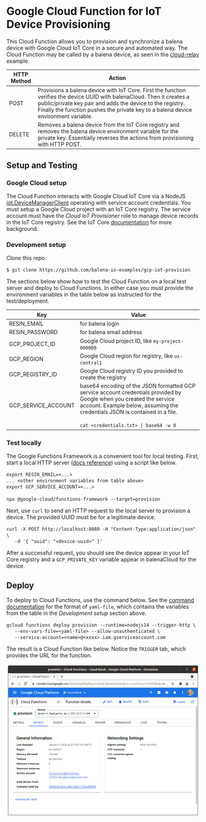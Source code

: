 # Google Cloud Function for IoT Device Provisioning

This Cloud Function allows you to provision and synchronize a balena device with Google Cloud IoT Core in a secure and automated way. The Cloud Function may be called by a balena device, as seen in the [cloud-relay](https://github.com/balena-io-examples/cloud-relay) example.

| HTTP Method | Action |
|-------------|--------|
| POST | Provisions a balena device with IoT Core. First the function verifies the device UUID with balenaCloud. Then it creates a public/private key pair and adds the device to the registry. Finally the function pushes the private key to a balena device environment variable. |
| DELETE | Removes a balena device from the IoT Core registry and removes the balena device environment variable for the private key. Essentially reverses the actions from provisioning with HTTP POST. |

## Setup and Testing
### Google Cloud setup
The Cloud Function interacts with Google Cloud IoT Core via a NodeJS [iot.DeviceManagerClient](https://cloud.google.com/nodejs/docs/reference/iot/latest/iot/v1.devicemanagerclient) operating with service account credentials. You must setup a Google Cloud project with an IoT Core registry. The service account must have the *Cloud IoT Provisioner* role to manage device records in the IoT Core registry. See the IoT Core [documentation](https://cloud.google.com/iot/docs/how-tos) for more background.

### Development setup
Clone this repo
```
$ git clone https://github.com/balena-io-examples/gcp-iot-provision
```

The sections below show how to test the Cloud Function on a local test server and deploy to Cloud Functions. In either case you must provide the environment variables in the table below as instructed for the test/deployment.

| Key         |    Value    |
|-------------|-------------|
| RESIN_EMAIL | for balena login |
| RESIN_PASSWORD | for balena email address |
| GCP_PROJECT_ID | Google Cloud project ID, like `my-project-000000`|
| GCP_REGION | Google Cloud region for registry, like `us-central1` |
| GCP_REGISTRY_ID | Google Cloud registry ID you provided to create the registry |
| GCP_SERVICE_ACCOUNT |base64 encoding of the JSON formatted GCP service account credentials provided by Google when you created the service account. Example below, assuming the credentials JSON is contained in a file.<br><br>`cat <credentials.txt> \| base64 -w 0` |


### Test locally
The Google Functions Framework is a convenient tool for local testing. 
First, start a local HTTP server ([docs reference](https://cloud.google.com/functions/docs/running/function-frameworks)) using a script like below.

```
export RESIN_EMAIL=<...>
... <other environment variables from table above>
export GCP_SERVICE_ACCOUNT=<...>

npx @google-cloud/functions-framework --target=provision
```

Next, use `curl` to send an HTTP request to the local server to provision a device. The provided UUID must be for a legitimate device.

```
curl -X POST http://localhost:8080 -H "Content-Type:application/json" \
   -d '{ "uuid": "<device-uuid>" }'
```

After a successful request, you should see the device appear in your IoT Core registry and a `GCP_PRIVATE_KEY` variable appear in balenaCloud for the device.

## Deploy
To deploy to Cloud Functions, use the command below. See the [command documentation](https://cloud.google.com/sdk/gcloud/reference/functions/deploy) for the format of `yaml-file`, which contains the variables from the table in the *Development setup* section above.

```
gcloud functions deploy provision --runtime=nodejs14 --trigger-http \
   --env-vars-file=<yaml-file> --allow-unauthenticated \
   --service-account=<name>@<xxxx>.iam.gserviceaccount.com
```

The result is a Cloud Function like below. Notice the `TRIGGER` tab, which provides the URL for the function.

![Alt text](docs/cloud-function.png)
